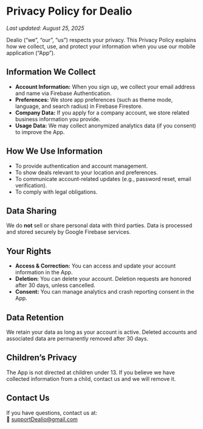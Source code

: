 # Privacy Policy for Dealio

_Last updated: August 25, 2025_

Dealio (“we”, “our”, “us”) respects your privacy. This Privacy Policy explains how we collect, use, and protect your information when you use our mobile application (“App”).

## Information We Collect
- **Account Information:** When you sign up, we collect your email address and name via Firebase Authentication.
- **Preferences:** We store app preferences (such as theme mode, language, and search radius) in Firebase Firestore.
- **Company Data:** If you apply for a company account, we store related business information you provide.
- **Usage Data:** We may collect anonymized analytics data (if you consent) to improve the App.

## How We Use Information
- To provide authentication and account management.
- To show deals relevant to your location and preferences.
- To communicate account-related updates (e.g., password reset, email verification).
- To comply with legal obligations.

## Data Sharing
We do **not** sell or share personal data with third parties. Data is processed and stored securely by Google Firebase services.

## Your Rights
- **Access & Correction:** You can access and update your account information in the App.
- **Deletion:** You can delete your account. Deletion requests are honored after 30 days, unless cancelled.
- **Consent:** You can manage analytics and crash reporting consent in the App.

## Data Retention
We retain your data as long as your account is active. Deleted accounts and associated data are permanently removed after 30 days.

## Children’s Privacy
The App is not directed at children under 13. If you believe we have collected information from a child, contact us and we will remove it.

## Contact Us
If you have questions, contact us at:  
📧 supportDealio@gmail.com
